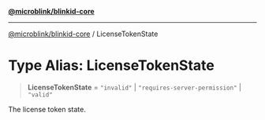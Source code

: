 [**@microblink/blinkid-core**](../README.md)

***

[@microblink/blinkid-core](../README.md) / LicenseTokenState

# Type Alias: LicenseTokenState

> **LicenseTokenState** = `"invalid"` \| `"requires-server-permission"` \| `"valid"`

The license token state.
